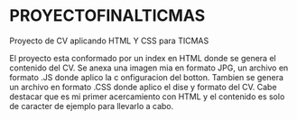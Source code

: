 # PROYECTOFINALTICMAS
Proyecto de CV aplicando HTML Y CSS para TICMAS

El proyecto esta conformado por un index en HTML donde se genera el contenido del CV. Se anexa una imagen mia en formato JPG, un archivo en formato  .JS donde aplico la
c onfiguracion del botton.
Tambien se genera un archivo en formato .CSS donde aplico  el dise  y formato del CV.
Cabe destacar que es mi primer acercamiento con HTML y el contenido es solo de caracter de ejemplo para llevarlo a cabo.
